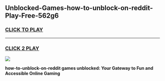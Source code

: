 
## Unblocked-Games-how-to-unblock-on-reddit-Play-Free-562g6
<h3>
<a href="https://premium76.site?title=how-to-unblock-on-reddit&ref=23A">CLICK TO PLAY</a></h3>
<hr>

<h3>
<a href="https://premium76.site?title=how-to-unblock-on-reddit&ref=23A">CLICK 2 PLAY</a>
  
</h3>

<a href="https://premium76.site?title=how-to-unblock-on-reddit&ref=23A"><img src="https://clearcache.store/games.png"></a>


**how-to-unblock-on-reddit games unblocked: Your Gateway to Fun and Accessible Online Gaming**
